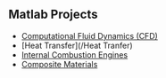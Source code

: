 ## Matlab Projects

* [Computational Fluid Dynamics (CFD)](/CFD)
* [Heat Transfer](/Heat Tranfer)
* [Internal Combustion Engines](/ICE)
* [Composite Materials](/)

